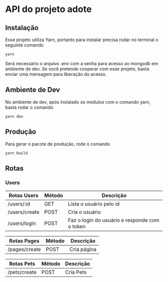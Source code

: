 # API do projeto adote

## Instalação

Esse projeto utiliza Yarn, portanto para instalar precisa rodar no terminal o seguinte comando

`yarn`

Será necessário o arquivo .env com a senha para acesso ao mongodb em ambiente de dev. Se você pretende cooperar com esse projeto, basta enviar uma mensagem para liberação do acesso.

## Ambiente de Dev

No ambiente de dev, após instalado os módulos com o comando yarn, basta rodar o comando

`yarn dev`

## Produção

Para gerar o pacote de produção, rode o comando

`yarn build`

## Rotas

### Users

| Rotas Users   | Método | Descrição                                     |
| ------------- | ------ | --------------------------------------------- |
| /users/:id    | GET    | Lista o usuário pelo id                       |
| /users/create | POST   | Cria o usuário                                |
| /users/login  | POST   | Faz o login do usuário e responde com o token |

| Rotas Pages   | Método | Descrição                                     |
| ------------- | ------ | --------------------------------------------- |
| /pages/create | POST   | Cria página                                   |

| Rotas Pets    | Método | Descrição                                     |
| ------------- | ------ | --------------------------------------------- |
| /pets/create  | POST   | Cria Pets                                     |